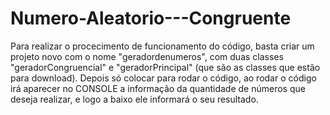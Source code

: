# Numero-Aleatorio---Congruente
Para realizar o procecimento de funcionamento do código, basta criar um projeto novo com o nome "geradordenumeros", com duas classes "geradorCongruencial" e "geradorPrincipal" (que são as classes que estão para download).
Depois só colocar para rodar o código, ao rodar o código irá aparecer no CONSOLE a informação da quantidade de números que deseja realizar, e logo a baixo ele informará o seu resultado.
